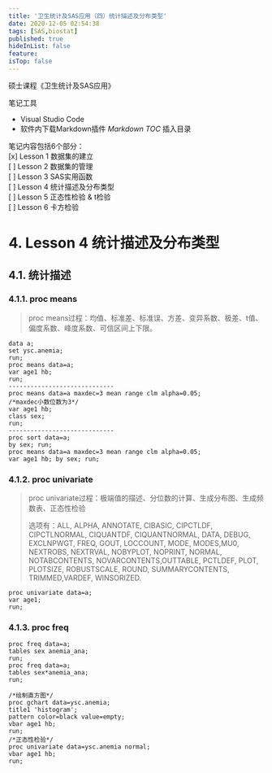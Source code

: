 ```yaml
---
title: '卫生统计及SAS应用（四）统计描述及分布类型'
date: 2020-12-05 02:54:38
tags: [SAS,biostat]
published: true
hideInList: false
feature: 
isTop: false
---
```

硕士课程《卫生统计及SAS应用》 

笔记工具
- Visual Studio Code
- 软件内下载Markdown插件 *Markdown TOC* 插入目录

 笔记内容包括6个部分：  
[x]  Lesson 1 数据集的建立  
[ ]  Lesson 2 数据集的管理  
[ ]  Lesson 3 SAS实用函数  
[ ]  Lesson 4 统计描述及分布类型  
[ ]  Lesson 5 正态性检验 & t检验  
[ ]  Lesson 6 卡方检验  


# 4. Lesson 4 统计描述及分布类型

## 4.1. 统计描述

### 4.1.1. proc means

> proc means过程：均值、标准差、标准误、方差、变异系数、极差、t值、偏度系数、峰度系数、可信区间上下限。

```sas
data a;
set ysc.anemia;
run;
proc means data=a;
var age1 hb;
run;
-----------------------------
proc means data=a maxdec=3 mean range clm alpha=0.05;
/*maxdec小数位数为3*/
var age1 hb;
class sex;
run;
-----------------------------
proc sort data=a;
by sex; run;
proc means data=a maxdec=3 mean range clm alpha=0.05;
var age1 hb; by sex; run;
```

### 4.1.2. proc univariate

> proc univariate过程：极端值的描述、分位数的计算、生成分布图、生成频数表、正态性检验
>
> 选项有：ALL, ALPHA, ANNOTATE, CIBASIC, CIPCTLDF, CIPCTLNORMAL, CIQUANTDF, CIQUANTNORMAL, DATA, DEBUG, EXCLNPWGT, FREQ, GOUT, LOCCOUNT, MODE, MODES,MU0, NEXTROBS, NEXTRVAL, NOBYPLOT, NOPRINT, NORMAL, NOTABCONTENTS, NOVARCONTENTS,OUTTABLE, PCTLDEF, PLOT, PLOTSIZE, ROBUSTSCALE, ROUND, SUMMARYCONTENTS, TRIMMED,VARDEF, WINSORIZED.
```sas
proc univariate data=a;
var age1;
run;
```

### 4.1.3. proc freq

```sas
proc freq data=a;
tables sex anemia_ana;
run;
proc freq data=a;
tables sex*anemia_ana;
run;
```


```sas
/*绘制直方图*/
proc gchart data=ysc.anemia;
title1 'histogram';
pattern color=black value=empty;
vbar age1 hb;
run;
/*正态性检验*/
proc univariate data=ysc.anemia normal;
vbar age1 hb;
run;
```